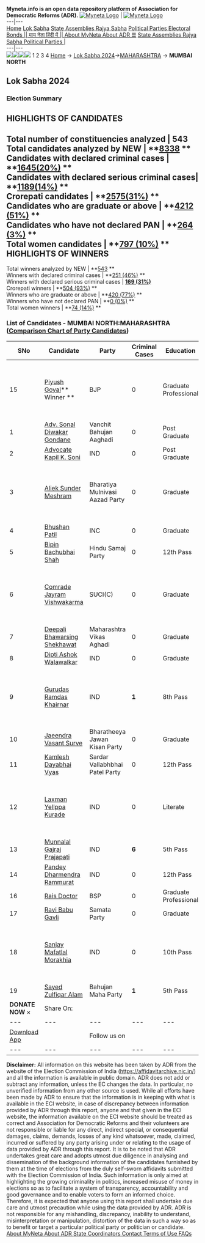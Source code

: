 **Myneta.info is an open data repository platform of Association for Democratic Reforms (ADR).**
[![Myneta Logo](https://www.myneta.info/lib/img/myneta-logo.png)](https://www.myneta.info/) | [![Myneta Logo](https://www.myneta.info/lib/img/adr-logo.png)](https://adrindia.org)  
---|---  
[Home](https://www.myneta.info/) [Lok Sabha](https://www.myneta.info/#ls "Lok Sabha") [ State Assemblies ](https://www.myneta.info/#sa "State Assemblies") [Rajya Sabha](https://www.myneta.info/#rs "Rajya Sabha") [Political Parties ](https://www.myneta.info/party "Political Parties") [ Electoral Bonds ](https://www.myneta.info/electoral_bonds "Electoral Bonds") [ || माय नेता हिंदी में || ](https://translate.google.co.in/translate?prev=hp&hl=en&js=y&u=www.myneta.info&sl=en&tl=hi&history_state0=) [ About MyNeta ](https://adrindia.org/content/about-myneta) [ About ADR ](https://adrindia.org/about-adr/who-we-are) [☰](javascript:void\(0\))
[ State Assemblies ](https://www.myneta.info/#sa "State Assemblies") [ Rajya Sabha ](https://www.myneta.info/#rs "Rajya Sabha") [ Political Parties ](https://www.myneta.info/party "Political Parties")
|   
---|---  
![](https://www.myneta.info/lib/img/banner/banner-1.png)![](https://www.myneta.info/lib/img/banner/banner-2.png)![](https://www.myneta.info/lib/img/banner/banner-3.png)![](https://www.myneta.info/lib/img/banner/banner-4.png)
1  2  3  4 
[Home](https://www.myneta.info/) → [Lok Sabha 2024](https://www.myneta.info/LokSabha2024/)→[MAHARASHTRA](https://www.myneta.info/LokSabha2024/index.php?action=show_constituencies&state_id=21) → **MUMBAI NORTH**
### 
## Lok Sabha 2024
###  Election Summary 
HIGHLIGHTS OF CANDIDATES  
---  
Total number of constituencies analyzed |  543   
Total candidates analyzed by NEW | **[8338](https://www.myneta.info/LokSabha2024/index.php?action=summary&subAction=candidates_analyzed&sort=candidate#summary) **  
Candidates with declared criminal cases | **[1645(20%)](https://www.myneta.info/LokSabha2024/index.php?action=summary&subAction=crime&sort=candidate#summary) **  
Candidates with declared serious criminal cases| **[1189(14%)](https://www.myneta.info/LokSabha2024/index.php?action=summary&subAction=serious_crime&sort=candidate#summary) **  
Crorepati candidates | **[2575(31%)](https://www.myneta.info/LokSabha2024/index.php?action=summary&subAction=crorepati&sort=candidate#summary) **  
Candidates who are graduate or above | **[4212 (51%)](https://www.myneta.info/LokSabha2024/index.php?action=summary&subAction=education&sort=candidate#summary) **  
Candidates who have not declared PAN | **[264 (3%)](https://www.myneta.info/LokSabha2024/index.php?action=summary&subAction=without_pan&sort=candidate#summary) **  
Total women candidates | **[797 (10%)](https://www.myneta.info/LokSabha2024/index.php?action=summary&subAction=women_candidate&sort=candidate#summary) **  
HIGHLIGHTS OF WINNERS  
---  
Total winners analyzed by NEW | **[543](https://www.myneta.info/LokSabha2024/index.php?action=summary&subAction=winner_analyzed&sort=candidate#summary) **  
Winners with declared criminal cases | **[251 (46%)](https://www.myneta.info/LokSabha2024/index.php?action=summary&subAction=winner_crime&sort=candidate#summary) **  
Winners with declared serious criminal cases | **[169 (31%)](https://www.myneta.info/LokSabha2024/index.php?action=summary&subAction=winner_serious_crime&sort=candidate#summary)**  
Crorepati winners | **[504 (93%)](https://www.myneta.info/LokSabha2024/index.php?action=summary&subAction=winner_crorepati&sort=candidate#summary) **  
Winners who are graduate or above | **[420 (77%)](https://www.myneta.info/LokSabha2024/index.php?action=summary&subAction=winner_education&sort=candidate#summary) **  
Winners who have not declared PAN | **[0 (0%)](https://www.myneta.info/LokSabha2024/index.php?action=summary&subAction=winner_without_pan&sort=candidate#summary) **  
Total women winners | **[74 (14%)](https://www.myneta.info/LokSabha2024/index.php?action=summary&subAction=winner_women&sort=candidate#summary) **  
### List of Candidates - MUMBAI NORTH:MAHARASHTRA ([Comparison Chart of Party Candidates](https://www.myneta.info/LokSabha2024/comparisonchart.php?constituency_id=304))
SNo | Candidate| Party| Criminal Cases| Education| Age| Total Assets| Liabilities  
---|---|---|---|---|---|---|---  
15  | [Piyush Goyal](https://www.myneta.info/LokSabha2024/candidate.php?candidate_id=7093)** Winner ** | BJP | 0 | Graduate Professional| 59 | ![](https://myneta.info/image_v2.php?myneta_folder=LokSabha2024&candidate_id=7093&col=ta) | ![](https://myneta.info/image_v2.php?myneta_folder=LokSabha2024&candidate_id=7093&col=lia)  
1  | [Adv. Sonal Diwakar Gondane](https://www.myneta.info/LokSabha2024/candidate.php?candidate_id=7251) | Vanchit Bahujan Aaghadi | 0 | Post Graduate| 33 | Rs 48,30,000 ~ 48 Lacs+ | Rs 0 ~   
2  | [Advocate Kapil K. Soni](https://www.myneta.info/LokSabha2024/candidate.php?candidate_id=7826) | IND | 0 | Post Graduate| 45 | Rs 48,216 ~ 48 Thou+ | Rs 97,200 ~ 97 Thou+  
3  | [Aliek Sunder Meshram](https://www.myneta.info/LokSabha2024/candidate.php?candidate_id=7820) | Bharatiya Mulnivasi Aazad Party | 0 | Graduate| 42 | ![](https://myneta.info/image_v2.php?myneta_folder=LokSabha2024&candidate_id=7820&col=ta) | ![](https://myneta.info/image_v2.php?myneta_folder=LokSabha2024&candidate_id=7820&col=lia)  
4  | [Bhushan Patil](https://www.myneta.info/LokSabha2024/candidate.php?candidate_id=7254) | INC | 0 | Graduate| 55 | Rs 21,25,95,987 ~ 21 Crore+ | Rs 5,84,79,983 ~ 5 Crore+  
5  | [Bipin Bachubhai Shah](https://www.myneta.info/LokSabha2024/candidate.php?candidate_id=7256) | Hindu Samaj Party | 0 | 12th Pass| 60 | Rs 1,79,05,146 ~ 1 Crore+ | Rs 0 ~   
6  | [Comrade Jayram Vishwakarma](https://www.myneta.info/LokSabha2024/candidate.php?candidate_id=7253) | SUCI(C) | 0 | Graduate| 61 | ![](https://myneta.info/image_v2.php?myneta_folder=LokSabha2024&candidate_id=7253&col=ta) | ![](https://myneta.info/image_v2.php?myneta_folder=LokSabha2024&candidate_id=7253&col=lia)  
7  | [Deepali Bhawarsing Shekhawat](https://www.myneta.info/LokSabha2024/candidate.php?candidate_id=7252) | Maharashtra Vikas Aghadi | 0 | Graduate| 33 | Rs 4,80,50,000 ~ 4 Crore+ | Rs 30,00,000 ~ 30 Lacs+  
8  | [Dipti Ashok Walawalkar](https://www.myneta.info/LokSabha2024/candidate.php?candidate_id=7823) | IND | 0 | Graduate| 38 | Rs 36,476 ~ 36 Thou+ | Rs 66,794 ~ 66 Thou+  
9  | [Gurudas Ramdas Khairnar](https://www.myneta.info/LokSabha2024/candidate.php?candidate_id=7824) | IND | **1** | 8th Pass| 61 | ![](https://myneta.info/image_v2.php?myneta_folder=LokSabha2024&candidate_id=7824&col=ta) | ![](https://myneta.info/image_v2.php?myneta_folder=LokSabha2024&candidate_id=7824&col=lia)  
10  | [Jaeendra Vasant Surve](https://www.myneta.info/LokSabha2024/candidate.php?candidate_id=7257) | Bharatheeya Jawan Kisan Party | 0 | Graduate| 48 | Rs 84,42,200 ~ 84 Lacs+ | Rs 0 ~   
11  | [Kamlesh Dayabhai Vyas](https://www.myneta.info/LokSabha2024/candidate.php?candidate_id=7830) | Sardar Vallabhbhai Patel Party | 0 | 12th Pass| 60 | Rs 52,70,000 ~ 52 Lacs+ | Rs 0 ~   
12  | [Laxman Yellppa Kurade](https://www.myneta.info/LokSabha2024/candidate.php?candidate_id=7818) | IND | 0 | Literate| 56 | ![](https://myneta.info/image_v2.php?myneta_folder=LokSabha2024&candidate_id=7818&col=ta) | ![](https://myneta.info/image_v2.php?myneta_folder=LokSabha2024&candidate_id=7818&col=lia)  
13  | [Munnalal Gajraj Prajapati](https://www.myneta.info/LokSabha2024/candidate.php?candidate_id=7821) | IND | **6** | 5th Pass| 48 | Rs 3,94,000 ~ 3 Lacs+ | Rs 0 ~   
14  | [Pandey Dharmendra Rammurat](https://www.myneta.info/LokSabha2024/candidate.php?candidate_id=7827) | IND | 0 | 12th Pass| 47 | Rs 2,04,000 ~ 2 Lacs+ | Rs 48,519 ~ 48 Thou+  
16  | [Rais Doctor](https://www.myneta.info/LokSabha2024/candidate.php?candidate_id=7825) | BSP | 0 | Graduate Professional| 52 | Rs 2,89,50,000 ~ 2 Crore+ | Rs 20,25,000 ~ 20 Lacs+  
17  | [Ravi Babu Gavli](https://www.myneta.info/LokSabha2024/candidate.php?candidate_id=7255) | Samata Party | 0 | Graduate| 42 | Rs 55,85,009 ~ 55 Lacs+ | Rs 0 ~   
18  | [Sanjay Mafatlal Morakhia](https://www.myneta.info/LokSabha2024/candidate.php?candidate_id=7822) | IND | 0 | 10th Pass| 48 | ![](https://myneta.info/image_v2.php?myneta_folder=LokSabha2024&candidate_id=7822&col=ta) | ![](https://myneta.info/image_v2.php?myneta_folder=LokSabha2024&candidate_id=7822&col=lia)  
19  | [Sayed Zulfiqar Alam](https://www.myneta.info/LokSabha2024/candidate.php?candidate_id=7829) | Bahujan Maha Party | **1** | 5th Pass| 41 | Rs 22,60,000 ~ 22 Lacs+ | Rs 0 ~   
|  **DONATE NOW** × |  Share On:  | [](https://api.whatsapp.com/send?text=https%3A%2F%2Fmyneta.info%2Fpunjab2022%2Findex.php%3Faction%3Dshow_constituencies%26state_id%3D19) | [](https://www.facebook.com/sharer/sharer.php?u=https%3A%2F%2Fmyneta.info%2Fpunjab2022%2Findex.php%3Faction%3Dshow_constituencies%26state_id%3D19) | [](https://twitter.com/share?url=https%3A%2F%2Fmyneta.info%2Fpunjab2022%2Findex.php%3Faction%3Dshow_constituencies%26state_id%3D19)  
---|---|---|---|---  
| [ Download App ](https://play.google.com/store/apps/details?id=com.webrosoft.myneta1&pcampaignid=pcampaignidMKT-Other-global-all-co-prtnr-py-PartBadge-Mar2515-1) | [](https://play.google.com/store/apps/details?id=com.webrosoft.myneta1&pcampaignid=pcampaignidMKT-Other-global-all-co-prtnr-py-PartBadge-Mar2515-1) |  Follow us on  | [](https://www.facebook.com/adrindia.org/) | [](https://twitter.com/adrspeaks) | [](https://groups.google.com/g/national-election-watch?hl=en&pli=1) | [](https://www.instagram.com/adrspeaks/) | [](https://www.youtube.com/user/adrspeaks) | [](https://sharechat.com/profile/adrspeaks)  
---|---|---|---|---|---|---|---|---  
**Disclaimer:** All information on this website has been taken by ADR from the website of the Election Commission of India (https://affidavitarchive.nic.in/) and all the information is available in public domain. ADR does not add or subtract any information, unless the EC changes the data. In particular, no unverified information from any other source is used. While all efforts have been made by ADR to ensure that the information is in keeping with what is available in the ECI website, in case of discrepancy between information provided by ADR through this report, anyone and that given in the ECI website, the information available on the ECI website should be treated as correct and Association for Democratic Reforms and their volunteers are not responsible or liable for any direct, indirect special, or consequential damages, claims, demands, losses of any kind whatsoever, made, claimed, incurred or suffered by any party arising under or relating to the usage of data provided by ADR through this report. It is to be noted that ADR undertakes great care and adopts utmost due diligence in analysing and dissemination of the background information of the candidates furnished by them at the time of elections from the duly self-sworn affidavits submitted with the Election Commission of India. Such information is only aimed at highlighting the growing criminality in politics, increased misuse of money in elections so as to facilitate a system of transparency, accountability and good governance and to enable voters to form an informed choice. Therefore, it is expected that anyone using this report shall undertake due care and utmost precaution while using the data provided by ADR. ADR is not responsible for any mishandling, discrepancy, inability to understand, misinterpretation or manipulation, distortion of the data in such a way so as to benefit or target a particular political party or politician or candidate. 
[ About MyNeta ](https://adrindia.org/content/about-myneta) [ About ADR ](https://adrindia.org/about-adr/who-we-are) [ State Coordinators ](https://adrindia.org/about-adr/state-coordinators) [ Contact ](https://adrindia.org/contact-us) [ Terms of Use ](https://adrindia.org/content/adr-terms-use) [ FAQs ](https://adrindia.org/content/faqs)
